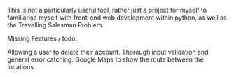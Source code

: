 This is not a particularly useful tool, rather just a project for myself to familiarise myself with front-end web development within python, as well as the Travelling Salesman Problem. 

Missing Features / todo:

  Allowing a user to delete their account.
  Thorough input validation and general error catching.
  Google Maps to show the route between the locations.
